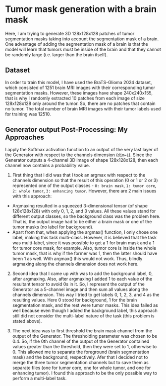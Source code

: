 # Tumor mask generation with a brain mask
Here, I am trying to generate 3D 128x128x128 patches of tumor segmentation masks taking into account the segmentation mask of a brain. One advantage of adding the segmentation mask of a brain is that the model will learn that tumors must be inside of the brain and that they cannot be randomly large (i.e. larger than the brain itself).

## Dataset
In order to train this model, I have used the BraTS-Glioma 2024 dataset, which consisted of 1251 brain MRI images with their corresponding tumor segmentation masks. However, these images have shape 240x240x155, that is why I randomly extracted 10 patches from each image of size 128x128x128 only around the tumor. So, there are no patches that contain no tumor. The total number of brain MRI images with their tumor labels used for training was 12510.

## Generator output Post-Processing: My Approaches
I apply the Softmax activation function to an output of the very last layer of the Generator with respect to the channels dimension (`dim=1`). Since the Generator outputs a 4-channel 3D image of shape 128x128x128, then each channel now contains a probability value.

1. First thing that I did was that I took an argmax with respect to the channels dimension so that the result of this operation (0 or 1 or 2 or 3) represented one of the output classes - `0: brain mask`, `1: tumor core`, `2: whole tumor`, `3: enhancing tumor`. However, there are 2 main issues with this approach:
- Argmaxing resulted in a squeezed 3-dimensional tensor (of shape 128x128x128) with only 0, 1, 2, and 3 values. All these values stand for different output classes, so the background class was the problem here. That is, the output image had to be either a brain mask or one of the tumor masks (no label for background).
- Apart from that, when applying the argmax() function, I only chose one label, making this task multi-class. However, it is believed that the task was multi-label, since it was possible to get a 1 for brain mask and a 1 for tumor core mask, for example. Also, tumor core is inside the whole tumor mask, that is why if the former was 1, then the latter should have been 1 as well. With argmax() this would not work. Thus, blindly argmaxing along the channels dimension does not work here.

2. Second idea that I came up with was to add the background label, 0, after argmaxing. Also, after argmaxing I added 1 to each value of the resultant tensor to avoid 0s in it. So, I represent the output of the Generator as a 5-channel image and then sum all values along the channels dimension. This way I tried to get labels 0, 1, 2, 3, and 4 as the resulting values. Here 0 stood for background, 1 for the brain segmentation mask, and the rest were tumor masks. This idea failed as well because even though I added the background label, this approach still did not consider the multi-label nature of the task (this problem is stated above).

3. The next idea was to first threshold the brain mask channel from the output of the Generator. The thresholding parameter was chosen to be 0.4. So, if the 0th channel of the output of the Generator contained values greater than the threshold, then they were set to 1, otherwise to 0. This allowed me to separate the foreground (brain segmentation mask) and the background, respectively. Afer that I decided not to merge the three tumor segmentation channels but to save them as separate files (one for tumor core, one for whole tumor, and one for enhancing tumor). I found this approach to be the only possible way to perform a multi-label task.
